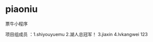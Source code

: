 # piaoniu
票牛小程序

项目组成员 ：1.shiyouyuemu
            2.湖人总冠军！
            3.jiaxin
            4.lvkangwei
            123